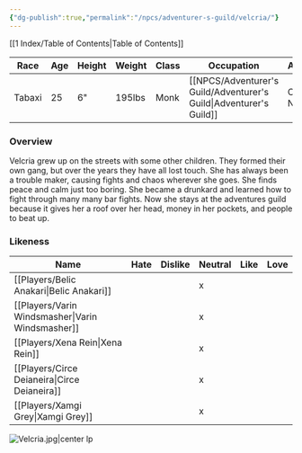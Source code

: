 ```yaml
---
{"dg-publish":true,"permalink":"/npcs/adventurer-s-guild/velcria/"}
---
```


[[1 Index/Table of Contents\|Table of Contents]]

| Race   | Age | Height | Weight | Class | Occupation             | Allignment      | Pronouns | Gender |
| ------ | --- | ------ | ------ | ----- | ---------------------- | --------------- | -------- | ------ |
| Tabaxi | 25  | 6"     | 195lbs | Monk  | [[NPCS/Adventurer's Guild/Adventurer's Guild\|Adventurer's Guild]] | Chaotic Neutral | She/Her  | Female |
### Overview
  
Velcria grew up on the streets with some other children. They formed their own gang, but over the years they have all lost touch. She has always been a trouble maker, causing fights and chaos wherever she goes. She finds peace and calm just too boring. She became a drunkard and learned how to fight through many many bar fights. Now she stays at the adventures guild because it gives her a roof over her head, money in her pockets, and people to beat up.

### Likeness

| Name                  | Hate | Dislike | Neutral | Like | Love |
| --------------------- | ---- | ------- | ------- | ---- | ---- |
| [[Players/Belic Anakari\|Belic Anakari]]     |      |         | x       |      |      |
| [[Players/Varin Windsmasher\|Varin Windsmasher]] |      |         | x       |      |      |
| [[Players/Xena Rein\|Xena Rein]]         |      |         | x       |      |      |
| [[Players/Circe Deianeira\|Circe Deianeira]]   |      |         | x       |      |      |
| [[Players/Xamgi Grey\|Xamgi Grey]]        |      |         | x       |      |      |


![Velcria.jpg|center lp](/img/user/Z_Attachments/Velcria.jpg)